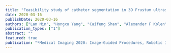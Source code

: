 ```yaml
---
title: "Feasibility study of catheter segmentation in 3D Frustum ultrasounds by DCNN"
date: 2020-03-16
publishDate: 2020-03-16
authors: ["Lan Min", "Hongxu Yang", "Caifeng Shan", "Alexander F Kolen", " others"]
publication_types: ["1"]
abstract: ""
featured: true
publication: "*Medical Imaging 2020: Image-Guided Procedures, Robotic Interventions, and Modeling*"
---
```


